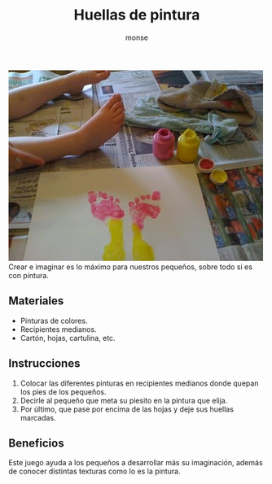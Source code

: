 ﻿---
layout: post
title:  "Huellas de pintura"
tags: [espacial]
categories: [infantes, actividad]
author: monse
image: /assets/posts/2020-07-08-pintura.jpeg
---
![Actividad de pintura](/assets/posts/2020-07-08-pintura.jpeg)<br/>
Crear e imaginar es lo máximo para nuestros pequeños, sobre todo si es con pintura.

## Materiales 
- Pinturas de colores.
- Recipientes medianos.
- Cartón, hojas, cartulina, etc. 

## Instrucciones 
1. Colocar las diferentes pinturas en recipientes medianos donde quepan los pies de los pequeños.
2. Decirle al pequeño que meta su piesito en la pintura que elija.
3. Por último, que pase por encima de las hojas y deje sus huellas marcadas. 

## Beneficios 
Este juego ayuda a los pequeños a desarrollar más su imaginación, además de conocer distintas texturas como lo es la pintura. 